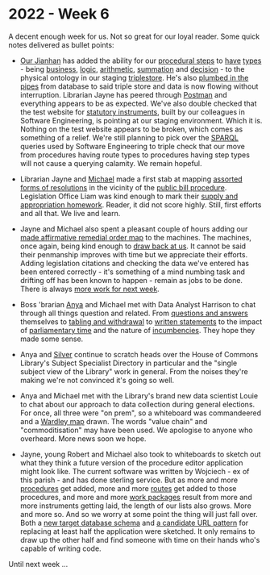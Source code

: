 # 2022 - Week 6

A decent enough week for us. Not so great for our loyal reader. Some quick notes delivered as bullet points:

* [Our Jianhan](https://twitter.com/jianhanzhu) has added the ability for our [procedural steps](https://ukparliament.github.io/ontologies/procedure/procedure-ontology.html#d4e175) to [have](https://ukparliament.github.io/ontologies/procedure/procedure-ontology.html#d4e405) [types](https://ukparliament.github.io/ontologies/procedure/procedure-ontology.html#d4e186) - being [business](https://ukparliament.github.io/ontologies/procedure/maps/meta/design-notes/#current-states-of-a-business-step), [logic](https://ukparliament.github.io/ontologies/procedure/maps/meta/design-notes/#logic-steps), [arithmetic](https://ukparliament.github.io/ontologies/procedure/maps/meta/design-notes/#arithmetic-steps), [summation](https://ukparliament.github.io/ontologies/procedure/maps/meta/design-notes/#summation-steps) and [decision](https://ukparliament.github.io/ontologies/procedure/maps/meta/design-notes/#decision-steps) - to the physical ontology in our staging [triplestore](https://en.wikipedia.org/wiki/Triplestore). He's also [plumbed in the pipes](https://github.com/ukparliament/Orchestration) from database to said triple store and data is now flowing without interruption. Librarian Jayne has peered through [Postman](https://www.postman.com/) and everything appears to be as expected. We've also double checked that the test website for [statutory instruments](https://en.wikipedia.org/wiki/Statutory_instrument_(UK)), built by our colleagues in Software Engineering, is pointing at our staging environment. Which it is. Nothing on the test website appears to be broken, which comes as something of a relief. We're still planning to pick over the [SPARQL](https://en.wikipedia.org/wiki/SPARQL) queries used by Software Engineering to triple check that our move from procedures having route types to procedures having step types will not cause a querying calamity. We remain hopeful.

* Librarian Jayne and [Michael](https://twitter.com/fantasticlife) made a first stab at mapping [assorted forms of resolutions](https://ukparliament.github.io/ontologies/procedure/maps/legislation/primary/#resolutions) in the vicinity of the [public bill procedure](https://ukparliament.github.io/ontologies/procedure/maps/legislation/primary/). Legislation Office Liam was kind enough to mark their [supply and appropriation homework](https://ukparliament.github.io/ontologies/procedure/maps/legislation/primary/public-bills/components/resolutions/supply-and-appropriation/supply-and-appropriation.pdf). Reader, it did not score highly. Still, first efforts and all that. We live and learn.

* Jayne and Michael also spent a pleasant couple of hours adding our [made affirmative remedial order map](https://ukparliament.github.io/ontologies/procedure/maps/legislation/secondary/statutory-instruments/super-affirmative-procedures/remedial-orders/made-affirmative/made-affirmative.pdf) to the machines. The machines, once again, being kind enough to [draw back at us](https://ukparliament.github.io/ontologies/procedure/maps/legislation/secondary/statutory-instruments/super-affirmative-procedures/remedial-orders/made-affirmative/made-affirmative.svg). It cannot be said their penmanship improves with time but we appreciate their efforts. Adding legislation citations and checking the data we've entered has been entered correctly - it's something of a mind numbing task and drifting off has been known to happen - remain as jobs to be done. There is always [more work for next week](https://trello.com/c/KieY0lCJ/220-es-jchr-remedial-order-made-procedure).

* Boss 'brarian [Anya](https://twitter.com/bitten_) and Michael met with Data Analyst Harrison to chat through all things question and related. From [questions and answers](https://ukparliament.github.io/ontologies/question-and-answer/question-and-answer-ontology.html) themselves to [tabling and withdrawal](https://ukparliament.github.io/ontologies/tabling/tabling-ontology.html) to [written statements](https://ukparliament.github.io/ontologies/written-statement/written-statement-ontology.html) to the impact of [parliamentary time](https://ukparliament.github.io/ontologies/time-period/time-period-ontology.html) and the nature of [incumbencies](https://ukparliament.github.io/ontologies/agency/agency-ontology.html#d4e98). They hope they made some sense.

* Anya and [Silver](https://twitter.com/silveroliver) continue to scratch heads over the House of Commons Library's Subject Specialist Directory in particular and the "single subject view of the Library" work in general. From the noises they're making we're not convinced it's going so well.

* Anya and Michael met with the Library's brand new data scientist Louie to chat about our approach to data collection during general elections. For once, all three were "on prem", so a whiteboard was commandeered and a [Wardley map](https://en.wikipedia.org/wiki/Wardley_map) drawn. The words "value chain" and "commoditisation" may have been used. We apologise to anyone who overheard. More news soon we hope.

* Jayne, young Robert and Michael also took to whiteboards to sketch out what they think a future version of the procedure editor application might look like. The current software was written by Wojciech - ex of this parish - and has done sterling service. But as more and more [procedures](https://ukparliament.github.io/ontologies/procedure/procedure-ontology.html#d4e153) get added, more and more [routes](https://ukparliament.github.io/ontologies/procedure/procedure-ontology.html#d4e164) get added to those procedures, and more and more [work packages](https://ukparliament.github.io/ontologies/procedure/procedure-ontology.html#d4e222) result from more and more instruments getting laid, the length of our lists also grows. More and more so. And so we worry at some point the thing will just fall over. Both a [new target database schema](https://github.com/ukparliament/ontologies/blob/master/procedure/meta/editor/target/schema.svg) and [a candidate URL pattern](https://twitter.com/fantasticlife/status/1491807475582091269) for replacing at least half the application were sketched. It only remains to draw up the other half and find someone with time on their hands who's capable of writing code.

Until next week ...